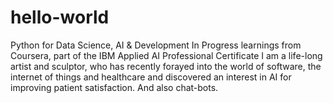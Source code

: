 # hello-world
Python for Data Science, AI &amp; Development In Progress learnings from Coursera, part of the IBM Applied AI Professional Certificate
I am a life-long artist and sculptor, who has recently forayed into the world of software, the internet of things and healthcare and discovered an interest in AI for improving patient satisfaction. And also chat-bots. 
